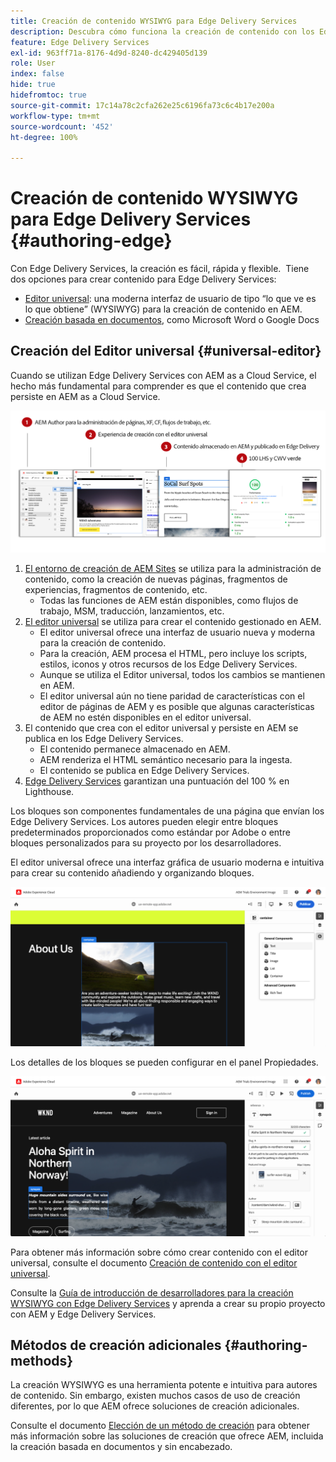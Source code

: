 ```yaml
---
title: Creación de contenido WYSIWYG para Edge Delivery Services
description: Descubra cómo funciona la creación de contenido con los Edge Delivery Services y cómo crear contenido de AEM con Edge Delivery Services.
feature: Edge Delivery Services
exl-id: 963ff71a-8176-4d9d-8240-dc429405d139
role: User
index: false
hide: true
hidefromtoc: true
source-git-commit: 17c14a78c2cfa262e25c6196fa73c6c4b17e200a
workflow-type: tm+mt
source-wordcount: '452'
ht-degree: 100%

---
```



# Creación de contenido WYSIWYG para Edge Delivery Services {#authoring-edge}

Con Edge Delivery Services, la creación es fácil, rápida y flexible.  Tiene dos opciones para crear contenido para Edge Delivery Services:

* [Editor universal](#universal-editor): una moderna interfaz de usuario de tipo “lo que ve es lo que obtiene” (WYSIWYG) para la creación de contenido en AEM.
* [Creación basada en documentos](#document-based), como Microsoft Word o Google Docs

## Creación del Editor universal {#universal-editor}

Cuando se utilizan Edge Delivery Services con AEM as a Cloud Service, el hecho más fundamental para comprender es que el contenido que crea persiste en AEM as a Cloud Service.

![Cómo funciona la creación WYSIWYG con Edge Delivery Services](assets/how-aem-edge-works.png)

1. [El entorno de creación de AEM Sites](/help/sites-cloud/authoring/quick-start.md) se utiliza para la administración de contenido, como la creación de nuevas páginas, fragmentos de experiencias, fragmentos de contenido, etc.
   * Todas las funciones de AEM están disponibles, como flujos de trabajo, MSM, traducción, lanzamientos, etc.
1. [El editor universal](/help/sites-cloud/authoring/universal-editor/authoring.md) se utiliza para crear el contenido gestionado en AEM.
   * El editor universal ofrece una interfaz de usuario nueva y moderna para la creación de contenido.
   * Para la creación, AEM procesa el HTML, pero incluye los scripts, estilos, iconos y otros recursos de los Edge Delivery Services.
   * Aunque se utiliza el Editor universal, todos los cambios se mantienen en AEM.
   * El editor universal aún no tiene paridad de características con el editor de páginas de AEM y es posible que algunas características de AEM no estén disponibles en el editor universal.
1. El contenido que crea con el editor universal y persiste en AEM se publica en los Edge Delivery Services.
   * El contenido permanece almacenado en AEM.
   * AEM renderiza el HTML semántico necesario para la ingesta.
   * El contenido se publica en Edge Delivery Services.
1. [Edge Delivery Services](/help/edge/developer/keeping-it-100.md) garantizan una puntuación del 100 % en Lighthouse.

Los bloques son componentes fundamentales de una página que envían los Edge Delivery Services. Los autores pueden elegir entre bloques predeterminados proporcionados como estándar por Adobe o entre bloques personalizados para su proyecto por los desarrolladores.

El editor universal ofrece una interfaz gráfica de usuario moderna e intuitiva para crear su contenido añadiendo y organizando bloques.

![Añadir y ordenar bloques en el editor universal](assets/blocks.png)

Los detalles de los bloques se pueden configurar en el panel Propiedades.

![Configuración de propiedades de bloque](assets/block-properties.png)

Para obtener más información sobre cómo crear contenido con el editor universal, consulte el documento [Creación de contenido con el editor universal](/help/sites-cloud/authoring/universal-editor/authoring.md).

Consulte la [Guía de introducción de desarrolladores para la creación WYSIWYG con Edge Delivery Services](/help/edge/wysiwyg-authoring/edge-dev-getting-started.md) y aprenda a crear su propio proyecto con AEM y Edge Delivery Services.

## Métodos de creación adicionales  {#authoring-methods}

La creación WYSIWYG es una herramienta potente e intuitiva para autores de contenido. Sin embargo, existen muchos casos de uso de creación diferentes, por lo que AEM ofrece soluciones de creación adicionales.

Consulte el documento [Elección de un método de creación](/help/edge/authoring-methods.md) para obtener más información sobre las soluciones de creación que ofrece AEM, incluida la creación basada en documentos y sin encabezado.
